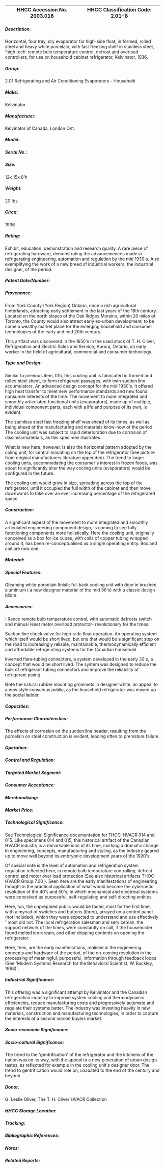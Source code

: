 | **HHCC Accession No. 2003.016** |**HHCC Classification Code:  2.01-8**|
| ----------- | ----------- |
##### Description:
Horizontal, four tray, dry evaporator for high-side float, in formed, rolled steel and heavy white porcelain, with fast freezing shelf in stainless steel, 'high tech' remote bulb temperature control, defrost and overload controllers, for use on household cabinet refrigerator, Kelvinator, 1936.
##### Group:
2.01 Refrigerating and Air Conditioning Evaporators - Household

##### Make:
Kelvinator

##### Manufacturer:
Kelvinator of Canada, London Ont.

##### Model:


##### Serial No.:


##### Size:
12x 15x 8'h

##### Weight:
20 lbs

##### Circa:
1936

##### Rating:
Exhibit, education, demonstration and research quality. A rare piece of refrigerating hardware, demonstrating the advancemences made in refrigerating engineering, automation and regulation by the mid 1930's. Also exemplifying the work of a new breed of industrial workers, the industrial designer, of the period.

##### Patent Date/Number:


##### Provenance:
From York County (York Region) Ontario, once a rich agricultural hinterlands, attracting early settlement in the last years of the 18th century. Located on the north slopes of the Oak Ridges Moraine, within 20 miles of Toronto, the County would also attract early ex-urban development, to be come a wealthy market place for the emerging household and consumer technologies of the early and mid 20th century. 

This artifact was discovered in the 1950's in the used stock of T. H. Oliver, Refrigeration and Electric Sales and Service, Aurora, Ontario, an early worker in the field of agricultural, commercial and consumer technology.

##### Type and Design:
Similar to previous item, 015, this cooling unit is fabricated in formed and rolled steel sheet, to form refrigerant passages, with twin suction line accumulators, An advanced design concept for the mid 1930's, it offered high heat transfer to meet new performance standards and new found consumer interests of the time. The movement to more integrated and smoothly articulated functional units (evaporators), made up of multiple, individual component parts, each with a life and purpose of its own, is evident.  
 
The stainless steel fast freezing shelf was ahead of its times, as well as being ahead of the manufacturing and materials know-how of the period. The cooling unit was subject to rapid deterioration due to corrosion of dissimilarmaterials, as this specimen illustrates. 

What is new here, however, is also the horizontal pattern adopted by the coling unit, for central mounting on the top of the refrigerator (See picture from original manufacturers literature appended). The trend to larger cooling units, accommodating the consumer's interest in frozen foods, was about to significantly alter the way cooling units (evaporators) would be configured in the future. 

The cooling unit would grow in size, spreading across the top of the refrigerator, until it occupied the full width of the cabinet and then move downwards to take over an ever increasing percentage of the refrigerated space.

##### Construction:
A significant aspect of the movement to more integrated and smoothly articulated engineering component design, is coming to see fully functioning components more holistically. Here the cooling unit, originally conceived as a box for ice cubes, with coils of copper tubing wrapped around it, has been re-conceptualised as a single operating entity. Box and coil are now one.

##### Material:


##### Special Features:
Gleaming white porcelain finish; full back cooling unit with door in brushed aluminium ( a new designer material of the mid 30's) with a classic design idiom.

##### Accessories:
: 
Ranco remote bulb temperature control, with automatic defrosts switch and manual reset motor overload protector- revolutionary for the times.

Suction line check valve for high-side float operation. An operating system which itself would be short lived, but one that would be a significant step on the road to increasingly reliable, maintainable, thermodynamically efficient and affordable refrigerating systems for the Canadian household   

Inverted flare-tubing connectors, a system developed in the early 30's, a concept that would be short lived. The system was designed to reduce the bulk of refrigerant tubing connectors and improve the reliability of refrigerant piping.  

Note the natural rubber mounting grommets in designer white, an appeal to a new style conscious public, as the household refrigerator was moved up the social ladder.

##### Capacities:


##### Performance Characteristics:
The effects of corrosion on the suction line header, resulting from the porcelain on steel construction is evident, leading often to premature failure.

##### Operation:


##### Control and Regulation:


##### Targeted Market Segment:


##### Consumer Acceptance:


##### Merchandising:


##### Market Price:


##### Technological Significance:
See Technological Significance documentation for THOC-HVACR 014 and 015. Like specimens 014 and 015, this historical artifact of the Canadian HVACR industry is a remarkable icon of its time, marking a dramatic change in engineering, concepts, manufacturing and styling, as the industry geared up to move well beyond its embryonic development years of the 1920's. 

Of special note is the level of automation and refrigeration system regulation reflected here, in remote bulb temperature controlling, defrost control and motor over load protection (See also historical artifacts THOC-HVACR Group 7.00 ). Seen here are the early manifestations of engineering thought in the practical application of what would become the cybernetic revolution of the 40's and 50's, in which mechanical and electrical systems were conceived as purposeful, self-regulating and self-directing entities.

Here, too, the unprepared public would be faced, most for the first time, with a myriad of switches and buttons (three), arrayed on a control panel (not included), which they were expected to understand and use effectively ' most did not. The local refrigeration salesman and serviceman, the support network of the times, were constantly on call, if  the householder found melted ice-cream, and other dripping contents on opening the refrigerator.

Here, then, are the early manifestations, realised in the engineering concepts and hardware of the period, of the on-coming revolution in the processing of meaningful, purposeful, information through feedback loops. (See 'Modern Systems Research for the Behavioral Scientist, W. Buckley, 1968)         .

##### Industrial Significance:
This offering was a significant attempt by Kelvinator and the Canadian refrigeration industry to improve system cooling and thermodynamic efficiencies, reduce manufacturing costs and progressively automate and regulate their systems better. The industry was investing heavily in new materials, construction and manufacturing technologies, in order to capture the interests of a second market buyers market.

##### Socio-economic Significance:


##### Socio-cultural Significance:
The trend to the 'gentrification' of the refrigerator and the kitchens of the nation was on its way, with the appeal to a new generation of urban design tastes, as reflected for example in the cooling unit's designer door. The trend to gentrification would role on, unabated to the end of the century and beyond.

##### Donor:
G. Leslie Oliver, The T. H. Oliver HVACR Collection

##### HHCC Storage Location:


##### Tracking:


##### Bibliographic References:


##### Notes:


##### Related Reports:

